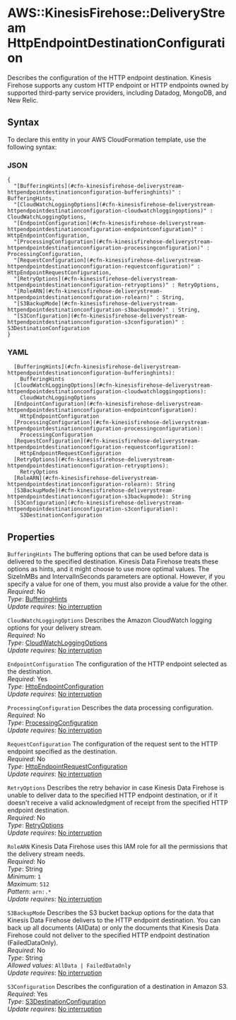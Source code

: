 # AWS::KinesisFirehose::DeliveryStream HttpEndpointDestinationConfiguration<a name="aws-properties-kinesisfirehose-deliverystream-httpendpointdestinationconfiguration"></a>

Describes the configuration of the HTTP endpoint destination\. Kinesis Firehose supports any custom HTTP endpoint or HTTP endpoints owned by supported third\-party service providers, including Datadog, MongoDB, and New Relic\.

## Syntax<a name="aws-properties-kinesisfirehose-deliverystream-httpendpointdestinationconfiguration-syntax"></a>

To declare this entity in your AWS CloudFormation template, use the following syntax:

### JSON<a name="aws-properties-kinesisfirehose-deliverystream-httpendpointdestinationconfiguration-syntax.json"></a>

```
{
  "[BufferingHints](#cfn-kinesisfirehose-deliverystream-httpendpointdestinationconfiguration-bufferinghints)" : BufferingHints,
  "[CloudWatchLoggingOptions](#cfn-kinesisfirehose-deliverystream-httpendpointdestinationconfiguration-cloudwatchloggingoptions)" : CloudWatchLoggingOptions,
  "[EndpointConfiguration](#cfn-kinesisfirehose-deliverystream-httpendpointdestinationconfiguration-endpointconfiguration)" : HttpEndpointConfiguration,
  "[ProcessingConfiguration](#cfn-kinesisfirehose-deliverystream-httpendpointdestinationconfiguration-processingconfiguration)" : ProcessingConfiguration,
  "[RequestConfiguration](#cfn-kinesisfirehose-deliverystream-httpendpointdestinationconfiguration-requestconfiguration)" : HttpEndpointRequestConfiguration,
  "[RetryOptions](#cfn-kinesisfirehose-deliverystream-httpendpointdestinationconfiguration-retryoptions)" : RetryOptions,
  "[RoleARN](#cfn-kinesisfirehose-deliverystream-httpendpointdestinationconfiguration-rolearn)" : String,
  "[S3BackupMode](#cfn-kinesisfirehose-deliverystream-httpendpointdestinationconfiguration-s3backupmode)" : String,
  "[S3Configuration](#cfn-kinesisfirehose-deliverystream-httpendpointdestinationconfiguration-s3configuration)" : S3DestinationConfiguration
}
```

### YAML<a name="aws-properties-kinesisfirehose-deliverystream-httpendpointdestinationconfiguration-syntax.yaml"></a>

```
  [BufferingHints](#cfn-kinesisfirehose-deliverystream-httpendpointdestinationconfiguration-bufferinghints):
    BufferingHints
  [CloudWatchLoggingOptions](#cfn-kinesisfirehose-deliverystream-httpendpointdestinationconfiguration-cloudwatchloggingoptions):
    CloudWatchLoggingOptions
  [EndpointConfiguration](#cfn-kinesisfirehose-deliverystream-httpendpointdestinationconfiguration-endpointconfiguration):
    HttpEndpointConfiguration
  [ProcessingConfiguration](#cfn-kinesisfirehose-deliverystream-httpendpointdestinationconfiguration-processingconfiguration):
    ProcessingConfiguration
  [RequestConfiguration](#cfn-kinesisfirehose-deliverystream-httpendpointdestinationconfiguration-requestconfiguration):
    HttpEndpointRequestConfiguration
  [RetryOptions](#cfn-kinesisfirehose-deliverystream-httpendpointdestinationconfiguration-retryoptions):
    RetryOptions
  [RoleARN](#cfn-kinesisfirehose-deliverystream-httpendpointdestinationconfiguration-rolearn): String
  [S3BackupMode](#cfn-kinesisfirehose-deliverystream-httpendpointdestinationconfiguration-s3backupmode): String
  [S3Configuration](#cfn-kinesisfirehose-deliverystream-httpendpointdestinationconfiguration-s3configuration):
    S3DestinationConfiguration
```

## Properties<a name="aws-properties-kinesisfirehose-deliverystream-httpendpointdestinationconfiguration-properties"></a>

`BufferingHints` <a name="cfn-kinesisfirehose-deliverystream-httpendpointdestinationconfiguration-bufferinghints"></a>
The buffering options that can be used before data is delivered to the specified destination\. Kinesis Data Firehose treats these options as hints, and it might choose to use more optimal values\. The SizeInMBs and IntervalInSeconds parameters are optional\. However, if you specify a value for one of them, you must also provide a value for the other\.  
_Required_: No  
_Type_: [BufferingHints](aws-properties-kinesisfirehose-deliverystream-bufferinghints.md)  
_Update requires_: [No interruption](https://docs.aws.amazon.com/AWSCloudFormation/latest/UserGuide/using-cfn-updating-stacks-update-behaviors.html#update-no-interrupt)

`CloudWatchLoggingOptions` <a name="cfn-kinesisfirehose-deliverystream-httpendpointdestinationconfiguration-cloudwatchloggingoptions"></a>
Describes the Amazon CloudWatch logging options for your delivery stream\.  
_Required_: No  
_Type_: [CloudWatchLoggingOptions](aws-properties-kinesisfirehose-deliverystream-cloudwatchloggingoptions.md)  
_Update requires_: [No interruption](https://docs.aws.amazon.com/AWSCloudFormation/latest/UserGuide/using-cfn-updating-stacks-update-behaviors.html#update-no-interrupt)

`EndpointConfiguration` <a name="cfn-kinesisfirehose-deliverystream-httpendpointdestinationconfiguration-endpointconfiguration"></a>
The configuration of the HTTP endpoint selected as the destination\.  
_Required_: Yes  
_Type_: [HttpEndpointConfiguration](aws-properties-kinesisfirehose-deliverystream-httpendpointconfiguration.md)  
_Update requires_: [No interruption](https://docs.aws.amazon.com/AWSCloudFormation/latest/UserGuide/using-cfn-updating-stacks-update-behaviors.html#update-no-interrupt)

`ProcessingConfiguration` <a name="cfn-kinesisfirehose-deliverystream-httpendpointdestinationconfiguration-processingconfiguration"></a>
Describes the data processing configuration\.  
_Required_: No  
_Type_: [ProcessingConfiguration](aws-properties-kinesisfirehose-deliverystream-processingconfiguration.md)  
_Update requires_: [No interruption](https://docs.aws.amazon.com/AWSCloudFormation/latest/UserGuide/using-cfn-updating-stacks-update-behaviors.html#update-no-interrupt)

`RequestConfiguration` <a name="cfn-kinesisfirehose-deliverystream-httpendpointdestinationconfiguration-requestconfiguration"></a>
The configuration of the request sent to the HTTP endpoint specified as the destination\.  
_Required_: No  
_Type_: [HttpEndpointRequestConfiguration](aws-properties-kinesisfirehose-deliverystream-httpendpointrequestconfiguration.md)  
_Update requires_: [No interruption](https://docs.aws.amazon.com/AWSCloudFormation/latest/UserGuide/using-cfn-updating-stacks-update-behaviors.html#update-no-interrupt)

`RetryOptions` <a name="cfn-kinesisfirehose-deliverystream-httpendpointdestinationconfiguration-retryoptions"></a>
Describes the retry behavior in case Kinesis Data Firehose is unable to deliver data to the specified HTTP endpoint destination, or if it doesn't receive a valid acknowledgment of receipt from the specified HTTP endpoint destination\.  
_Required_: No  
_Type_: [RetryOptions](aws-properties-kinesisfirehose-deliverystream-retryoptions.md)  
_Update requires_: [No interruption](https://docs.aws.amazon.com/AWSCloudFormation/latest/UserGuide/using-cfn-updating-stacks-update-behaviors.html#update-no-interrupt)

`RoleARN` <a name="cfn-kinesisfirehose-deliverystream-httpendpointdestinationconfiguration-rolearn"></a>
Kinesis Data Firehose uses this IAM role for all the permissions that the delivery stream needs\.  
_Required_: No  
_Type_: String  
_Minimum_: `1`  
_Maximum_: `512`  
_Pattern_: `arn:.*`  
_Update requires_: [No interruption](https://docs.aws.amazon.com/AWSCloudFormation/latest/UserGuide/using-cfn-updating-stacks-update-behaviors.html#update-no-interrupt)

`S3BackupMode` <a name="cfn-kinesisfirehose-deliverystream-httpendpointdestinationconfiguration-s3backupmode"></a>
Describes the S3 bucket backup options for the data that Kinesis Data Firehose delivers to the HTTP endpoint destination\. You can back up all documents \(AllData\) or only the documents that Kinesis Data Firehose could not deliver to the specified HTTP endpoint destination \(FailedDataOnly\)\.  
_Required_: No  
_Type_: String  
_Allowed values_: `AllData | FailedDataOnly`  
_Update requires_: [No interruption](https://docs.aws.amazon.com/AWSCloudFormation/latest/UserGuide/using-cfn-updating-stacks-update-behaviors.html#update-no-interrupt)

`S3Configuration` <a name="cfn-kinesisfirehose-deliverystream-httpendpointdestinationconfiguration-s3configuration"></a>
Describes the configuration of a destination in Amazon S3\.  
_Required_: Yes  
_Type_: [S3DestinationConfiguration](aws-properties-kinesisfirehose-deliverystream-s3destinationconfiguration.md)  
_Update requires_: [No interruption](https://docs.aws.amazon.com/AWSCloudFormation/latest/UserGuide/using-cfn-updating-stacks-update-behaviors.html#update-no-interrupt)
